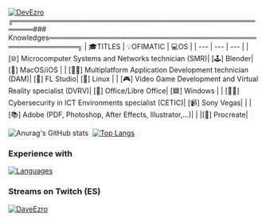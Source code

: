 [![DevEzro](https://svg-banners.vercel.app/api?type=glitch&text1=DEVEZRO&width=1200&height=100)](https://github.com/Akshay090/svg-banners)
╔══════════════════════════════════════════════════════### Knowledges════════════════════════════════════════════════════════╗
| 🎓TITLES | 💡OFIMATIC | 💻OS |
| --- | --- | --- |
| [🌐] Microcomputer Systems and Networks technician (SMR)| [🕹] Blender| [🍎] MacOS/iOS |
| [👨‍💻] Multiplatform Application Development technician (DAM)| [🎵] FL Studio| [🐧] Linux |
| [🎮] Video Game Development and Virtual Reality specialist (DVRV)| [📄] Office/Libre Office| [🟦] Windows |
| [🕵️‍♂️] Cybersecurity in ICT Environments specialist (CETIC)| [📹] Sony Vegas|
| |[📚] Adobe (PDF, Photoshop, After Effects, Illustrator,...)|
| |[🎨] Procreate|

![Anurag's GitHub stats](https://github-readme-stats.vercel.app/api?username=DevEzro&show_icons=true&theme=cobalt)  [![Top Langs](https://github-readme-stats.vercel.app/api/top-langs/?username=DevEzro&layout=compact&count_private=true&theme=radical)](https://github.com/anuraghazra/github-readme-stats)

### Experience with
[![Languages](https://skillicons.dev/icons?i=java,js,html,css,c,unity,docker,jenkins)](https://skillicons.dev)

### Streams on Twitch (ES)
[![DaveEzro](https://static-cdn.jtvnw.net/jtv_user_pictures/428caacc-75a2-4c27-95c6-8dcacf93922e-profile_image-70x70.png 'DaveEzro')](https://twitch.com/daveezro)
